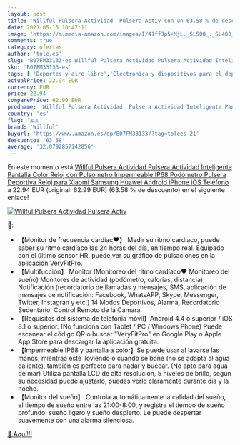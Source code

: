```yaml
---
layout: post
title: 'Willful Pulsera Actividad  Pulsera Activ con un 63.58 % de descuento'
date: 2021-05-15 10:47:11
image: 'https://m.media-amazon.com/images/I/41ffJp5+MjL._SL500_._SL400_.jpg'
comments: true
category: ofertas
author: 'tole.es'
slug: 'B07FM33133-es Willful Pulsera Actividad Pulsera Actividad Inteligente...'
sku: 'B07FM33133-es'
tags: [ 'Deportes y aire libre','Electrónica y dispositivos para el deporte','Monitores de actividad','iphone','willful', ]
actualPrice: 22.94 EUR
currency: EUR
price: 22.94
comparePrice: 62.99 EUR
prodname: 'Willful Pulsera Actividad  Pulsera Actividad Inteligente Pantalla Color Reloj con Pulsómetro Impermeable IP68 Podómetro Pulsera Deportiva Reloj para Xiaomi Samsung Huawei Android iPhone iOS Teléfono'
country: 'es'
flag: '🇪🇸'
brand: 'Willful'
buyurl: 'https://www.amazon.es/dp/B07FM33133/?tag=tolees-21'
descuento: '63.58'
average: '32.0792857142856'
---
```


En este momento está [Willful Pulsera Actividad  Pulsera Actividad Inteligente Pantalla Color Reloj con Pulsómetro Impermeable IP68 Podómetro Pulsera Deportiva Reloj para Xiaomi Samsung Huawei Android iPhone iOS Teléfono](https://www.amazon.es/dp/B07FM33133/?tag=tolees-21) a 22.94 EUR (original: 62.99 EUR) (63.58 %  de descuento) en el siguiente enlace!

[![Willful Pulsera Actividad  Pulsera Activ](https://m.media-amazon.com/images/I/41ffJp5+MjL._SL500_._SL400_.jpg)](https://www.amazon.es/dp/B07FM33133/?tag=tolees-21)

🔎:

- 【Monitor de frecuencia cardiac❤】 Medir su ritmo cardíaco, puede saber su ritmo cardíaco las 24 horas del día, en tiempo real. Equipado con el último sensor HR, puede ver su gráfico de pulsaciones en la aplicación VeryFitPro.
- 【Multifucción】 Monitor (Monitoreo del ritmo cardíaco❤ Monitoreo del sueño) Monitores de actividad (podómetro, calorías, distancia) Notificación (recordatorio de llamadas y mensajes, SMS, aplicación de mensajes de notificación: Facebook, WhatsAPP, Skype, Messenger, Twitter, Instagran y etc.) 14 Modos Deportivos, Alarma, Recordatorio Sedentario, Control Remoto de la Cámara.
- 【Requisitos del sistema de telefonía móvil】Android 4.4 o superior / iOS 8.1 o superior. (No funciona con Tablet / PC / Windows Phone) Puede escanear el código QR o buscar "VeryFitPro" en Google Play o Apple App Store para descargar la aplicación gratuita.
- 【Impermeable IP68 y pantalla a color】Se puede usar al lavarse las manos, mientraa esté lloviendo o cuando se bañe (no se adapta al agua caliente), también es perfecto para nadar y bucear. (No apto para agua de mar) Utiliza pantalla LCD de alta resolución, 5 niveles de brillo, según su necesidad puede ajustarlo, puedes verlo claramente durante día y la noche.
- 【Monitor del sueño】 Controla automáticamente la calidad del sueño, el tiempo de sueño entre las 21:00-8:00, y registra el tiempo de sueño profundo, sueño ligero y sueño despierto. Le puede despertar suavemente con una alarma silenciosa.

[🛒 Aquí!!!](https://www.amazon.es/dp/B07FM33133/?tag=tolees-21)
